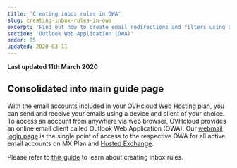 ```yaml
---
title: 'Creating inbox rules in OWA'
slug: creating-inbox-rules-in-owa
excerpt: 'Find out how to create email redirections and filters using OWA'
section: 'Outlook Web Application (OWA)'
order: 05
updated: 2020-03-11
---
```


**Last updated 11th March 2020**

## Consolidated into main guide page

With the email accounts included in your [OVHcloud Web Hosting plan](https://www.ovhcloud.com/en/web-hosting/), you can send and receive your emails using a device and client of your choice. To access an account from anywhere via web browser, OVHcloud provides an online email client called Outlook Web Application (OWA). Our [webmail login page](https://www.ovh.com/world/mail/) is the single point of access to the respective OWA for all active email accounts on MX Plan and [Hosted Exchange](https://www.ovhcloud.com/en/emails/hosted-exchange/).

Please refer to [this guide](https://docs.ovh.com/us/en/emails/creating-inbox-rules-in-owa-mx-plan/) to learn about creating inbox rules.
